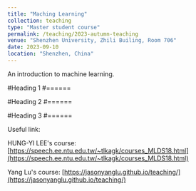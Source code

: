 ```yaml
---
title: "Maching Learning"
collection: teaching
type: "Master student course"
permalink: /teaching/2023-autumn-teaching
venue: "Shenzhen University, Zhili Builing, Room 706"
date: 2023-09-10
location: "Shenzhen, China"
---
```


An introduction to machine learning.

#Heading 1
#======

#Heading 2
#======

#Heading 3
#======



Useful link:

HUNG-YI LEE's course: [https://speech.ee.ntu.edu.tw/~tlkagk/courses_MLDS18.html](https://speech.ee.ntu.edu.tw/~tlkagk/courses_MLDS18.html)

Yang Lu's course: [https://jasonyanglu.github.io/teaching/](https://jasonyanglu.github.io/teaching/)

